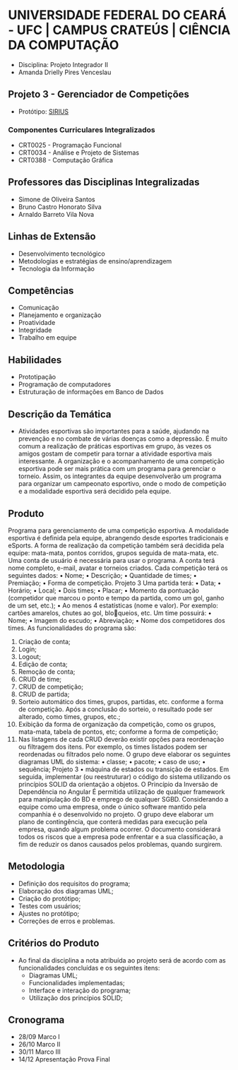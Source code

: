 # UNIVERSIDADE FEDERAL DO CEARÁ - UFC | CAMPUS CRATEÚS | CIÊNCIA DA COMPUTAÇÃO

- Disciplina: Projeto Integrador II
- Amanda Drielly Pires Venceslau

## Projeto 3 - Gerenciador de Competições
- Protótipo: [SIRIUS](https://www.figma.com/file/BxJYFRArPLbXUK3TPoMqve/ProjetoIntegrador?node-id=0%3A1)

### Componentes Curriculares Integralizados
- CRT0025 - Programação Funcional
- CRT0034 - Análise e Projeto de Sistemas
- CRT0388 - Computação Gráfica

## Professores das Disciplinas Integralizadas
- Simone de Oliveira Santos
- Bruno Castro Honorato Silva
- Arnaldo Barreto Vila Nova

## Linhas de Extensão
- Desenvolvimento tecnológico
- Metodologias e estratégias de ensino/aprendizagem
- Tecnologia da Informação

## Competências
- Comunicação
- Planejamento e organização
- Proatividade
- Integridade
- Trabalho em equipe

## Habilidades
- Prototipação
- Programação de computadores
- Estruturação de informações em Banco de Dados

## Descrição da Temática

- Atividades esportivas são importantes para a saúde, ajudando na prevenção e no combate de várias
doenças como a depressão. É muito comum a realização de práticas esportivas em grupo, às vezes
os amigos gostam de competir para tornar a atividade esportiva mais interessante. A organização
e o acompanhamento de uma competição esportiva pode ser mais prática com um programa para
gerenciar o torneio. Assim, os integrantes da equipe desenvolverão um programa para organizar um
campeonato esportivo, onde o modo de competição e a modalidade esportiva será decidido pela
equipe.

## Produto

Programa para gerenciamento de uma competição esportiva. A modalidade esportiva é definida pela
equipe, abrangendo desde esportes tradicionais e eSports. A forma de realização da competição
também será decidida pela equipe: mata-mata, pontos corridos, grupos seguida de mata-mata, etc.
Uma conta de usuário é necessária para usar o programa. A conta terá nome completo, e-mail, avatar
e torneios criados.
Cada competição terá os seguintes dados:
• Nome;
• Descrição;
• Quantidade de times;
• Premiação;
• Forma de competição.
Projeto 3
Uma partida terá:
• Data;
• Horário;
• Local;
• Dois times;
• Placar;
• Momento da pontuação (competidor que marcou o ponto e tempo da partida, como um gol,
ganho de um set, etc.);
• Ao menos 4 estatísticas (nome e valor). Por exemplo: cartões amarelos, chutes ao gol, bloqueios, etc.
Um time possuirá:
• Nome;
• Imagem do escudo;
• Abreviação;
• Nome dos competidores dos times.
As funcionalidades do programa são:
1. Criação de conta;
2. Login;
3. Logout;
4. Edição de conta;
5. Remoção de conta;
6. CRUD de time;
7. CRUD de competição;
8. CRUD de partida;
9. Sorteio automático dos times, grupos, partidas, etc. conforme a forma de competição. Após
a conclusão do sorteio, o resultado pode ser alterado, como times, grupos, etc.;
10. Exibição da forma de organização da competição, como os grupos, mata-mata, tabela de
pontos, etc; conforme a forma de competição;
11. Nas listagens de cada CRUD deverão existir opções para reordenação ou filtragem dos itens.
Por exemplo, os times listados podem ser reordenadas ou filtrados pelo nome.
O grupo deve elaborar os seguintes diagramas UML do sistema:
• classe;
• pacote;
• caso de uso;
• sequência;
Projeto 3
• máquina de estados ou transição de estados.
Em seguida, implementar (ou reestruturar) o código do sistema utilizando os princípios SOLID da
orientação a objetos. O Princípio da Inversão de Dependência no Angular
É permitida utilização de qualquer framework para manipulação do BD e emprego de qualquer SGBD.
Considerando a equipe como uma empresa, onde o único software mantido pela companhia é o
desenvolvido no projeto. O grupo deve elaborar um plano de contingência, que conterá medidas
para execução pela empresa, quando algum problema ocorrer. O documento considerará todos os
riscos que a empresa pode enfrentar e a sua classificação, a fim de reduzir os danos causados pelos
problemas, quando surgirem.


## Metodologia
- Definição dos requisitos do programa;
- Elaboração dos diagramas UML;
- Criação do protótipo;
- Testes com usuários;
- Ajustes no protótipo;
- Correções de erros e problemas.

## Critérios do Produto
- Ao final da disciplina a nota atribuída ao projeto será de acordo com as funcionalidades concluídas e os seguintes itens:
  - Diagramas UML;
  - Funcionalidades implementadas;
  - Interface e interação do programa;
  - Utilização dos princípios SOLID;

## Cronograma 
- 28/09 Marco I
- 26/10 Marco II
- 30/11 Marco III
- 14/12 Apresentação Prova Final
